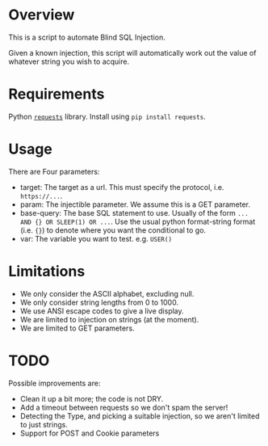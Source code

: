 # Overview

This is a script to automate Blind SQL Injection.

Given a known injection, this script will automatically work out the value of whatever string you wish to acquire.


# Requirements

Python [`requests`](http://docs.python-requests.org/en/master/) library.
Install using `pip install requests`.

# Usage

There are Four parameters:
* target: The target as a url. This must specify the protocol, i.e. `https://...`.
* param: The injectible parameter. We assume this is a GET parameter.
* base-query: The base SQL statement to use. Usually of the form `... AND {} OR SLEEP(1) OR ...`. Use the usual python format-string format (i.e. `{}`) to denote where you want the conditional to go.
* var: The variable you want to test. e.g. `USER()`

# Limitations

* We only consider the ASCII alphabet, excluding null.
* We only consider string lengths from 0 to 1000.
* We use ANSI escape codes to give a live display.
* We are limited to injection on strings (at the moment).
* We are limited to GET parameters.

# TODO

Possible improvements are:
* Clean it up a bit more; the code is not DRY.
* Add a timeout between requests so we don't spam the server!
* Detecting the Type, and picking a suitable injection, so we aren't limited to just strings.
* Support for POST and Cookie parameters
